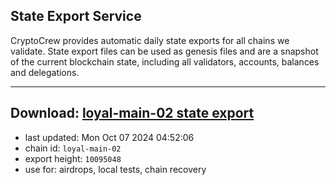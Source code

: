 ## State Export Service
CryptoCrew provides automatic daily state exports for all chains we validate. State export files can be used as genesis files and are a snapshot of the current blockchain state, including all validators, accounts, balances and delegations.

---
**Download: [loyal-main-02 state export](https://dl-eu2.ccvalidators.com/SERVICE/loyal/loyal-main-02_export_10095048.json)**
---

- last updated: Mon Oct 07 2024 04:52:06
- chain id: `loyal-main-02`
- export height: `10095048`
- use for: airdrops, local tests, chain recovery
